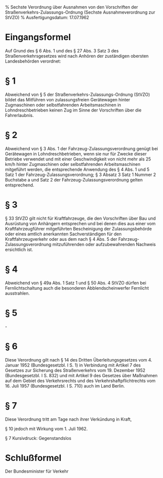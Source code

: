 % Sechste Verordnung über Ausnahmen von den Vorschriften der Straßenverkehrs-Zulassungs-Ordnung  (Sechste Ausnahmeverordnung zur StVZO)
% Ausfertigungsdatum: 17.07.1962
 
# Eingangsformel

Auf Grund des § 6 Abs. 1 und des § 27 Abs. 3 Satz 3 des Straßenverkehrsgesetzes wird nach Anhören der zuständigen obersten Landesbehörden verordnet:

# § 1

Abweichend von § 5 der Straßenverkehrs-Zulassungs-Ordnung (StVZO) bildet das Mitführen von zulassungsfreien Gerätewagen hinter Zugmaschinen oder selbstfahrenden Arbeitsmaschinen in Lohndreschbetrieben keinen Zug im Sinne der Vorschriften über die Fahrerlaubnis.

# § 2

Abweichend von § 3 Abs. 1 der Fahrzeug-Zulassungsverordnung genügt bei Gerätewagen in Lohndreschbetrieben, wenn sie nur für Zwecke dieser Betriebe verwendet und mit einer Geschwindigkeit von nicht mehr als 25 km/h hinter Zugmaschinen oder selbstfahrenden Arbeitsmaschinen mitgeführt werden, die entsprechende Anwendung des § 4 Abs. 1 und 5 Satz 1 der Fahrzeug-Zulassungsverordnung; § 3 Absatz 3 Satz 1 Nummer 2 Buchstabe a und Satz 2 der Fahrzeug-Zulassungsverordnung gelten entsprechend.

# § 3

§ 33 StVZO gilt nicht für Kraftfahrzeuge, die den Vorschriften über Bau und Ausrüstung von Anhängern entsprechen und bei denen dies aus einer vom Kraftfahrzeugführer mitgeführten Bescheinigung der Zulassungsbehörde oder eines amtlich anerkannten Sachverständigen für den Kraftfahrzeugverkehr oder aus dem nach § 4 Abs. 5 der Fahrzeug-Zulassungsverordnung mitzuführenden oder aufzubewahrenden Nachweis ersichtlich ist.

# § 4

Abweichend von § 49a Abs. 1 Satz 1 und § 50 Abs. 4 StVZO dürfen bei Fernlichtschaltung auch die besonderen Abblendscheinwerfer Fernlicht ausstrahlen.

# § 5

\-

# § 6

Diese Verordnung gilt nach § 14 des Dritten Überleitungsgesetzes vom 4. Januar 1952 (Bundesgesetzbl. I S. 1) in Verbindung mit Artikel 7 des Gesetzes zur Sicherung des Straßenverkehrs vom 19. Dezember 1952 (Bundesgesetzbl. I S. 832) und mit Artikel 9 des Gesetzes über Maßnahmen auf dem Gebiet des Verkehrsrechts und des Verkehrshaftpflichtrechts vom 16. Juli 1957 (Bundesgesetzbl. I S. 710) auch im Land Berlin.

# § 7

Diese Verordnung tritt am Tage nach ihrer Verkündung in Kraft,

§ 10 jedoch mit Wirkung vom 1. Juli 1962.

§ 7 Kursivdruck: Gegenstandslos

# Schlußformel

Der Bundesminister für Verkehr
